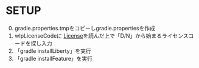 # SETUP
0. gradle.properties.tmpをコピーしgradle.propertiesを作成
0. wlpLicenseCodeに [License](http://public.dhe.ibm.com/ibmdl/export/pub/software/websphere/wasdev/downloads/wlp/8.5.5.5/lafiles/runtime/en.html "License")を読んだ上で「D/N」から始まるライセンスコードを探し入力
0. 「gradle installLiberty」を実行
0. 「gradle installFeature」を実行